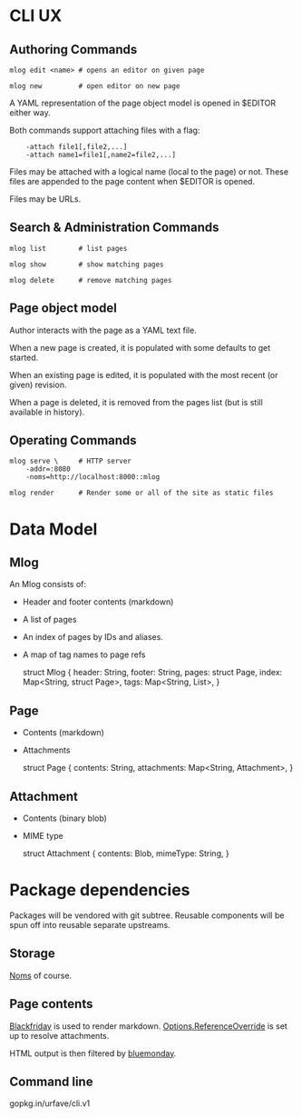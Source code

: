 # CLI UX

## Authoring Commands

    mlog edit <name> # opens an editor on given page

    mlog new         # open editor on new page

A YAML representation of the page object model is opened in $EDITOR either way.

Both commands support attaching files with a flag:

        -attach file1[,file2,...]
        -attach name1=file1[,name2=file2,...]

Files may be attached with a logical name (local to the page) or not. These
files are appended to the page content when $EDITOR is opened.

Files may be URLs.

## Search & Administration Commands

    mlog list        # list pages

    mlog show        # show matching pages

    mlog delete      # remove matching pages

## Page object model

Author interacts with the page as a YAML text file.

When a new page is created, it is populated with some defaults to get started.

When an existing page is edited, it is populated with the most recent (or given) revision.

When a page is deleted, it is removed from the pages list (but is still available in history).

## Operating Commands

    mlog serve \     # HTTP server
        -addr=:8080
        -noms=http://localhost:8000::mlog

    mlog render      # Render some or all of the site as static files

# Data Model

## Mlog

An Mlog consists of:

- Header and footer contents (markdown)
- A list of pages
- An index of pages by IDs and aliases.
- A map of tag names to page refs

    struct Mlog {
        header: String,
        footer: String,
        pages: struct Page,
        index: Map<String, struct Page>,
        tags: Map<String, List<struct Page>>,
    }

## Page

- Contents (markdown)
- Attachments
 
    struct Page {
        contents: String,
        attachments: Map<String, Attachment>,
    }

## Attachment

- Contents (binary blob)
- MIME type

    struct Attachment {
        contents: Blob,
        mimeType: String,
    }

# Package dependencies

Packages will be vendored with git subtree. Reusable components will be spun
off into reusable separate upstreams.

## Storage

[Noms](github.com/attic-labs/noms/go) of course.

## Page contents

[Blackfriday](github.com/russross/blackfriday) is used to render markdown.
[Options.ReferenceOverride](https://godoc.org/github.com/russross/blackfriday#Options) is
set up to resolve attachments.

HTML output is then filtered by [bluemonday](https://github.com/microcosm-cc/bluemonday).

## Command line

gopkg.in/urfave/cli.v1
